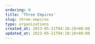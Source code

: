 ```yaml
---
ordering: 0
title: 'Three Empires'
slug: three-empires
type: organizations
created_at: 2023-05-21T04:10:20+00:00
updated_at: 2023-05-21T04:10:20+00:00
---
```

